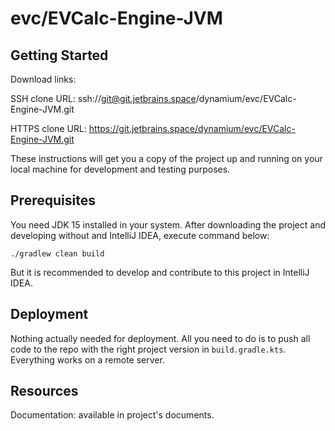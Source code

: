 # evc/EVCalc-Engine-JVM



## Getting Started

Download links:

SSH clone URL: ssh://git@git.jetbrains.space/dynamium/evc/EVCalc-Engine-JVM.git

HTTPS clone URL: https://git.jetbrains.space/dynamium/evc/EVCalc-Engine-JVM.git



These instructions will get you a copy of the project up and running on your local machine for development and testing purposes.

## Prerequisites

You need JDK 15 installed in your system.
After downloading the project and developing without and IntelliJ IDEA, execute command below:

```
./gradlew clean build
```

But it is recommended to develop and contribute to this project in IntelliJ IDEA.

## Deployment

Nothing actually needed for deployment.
All you need to do is to push all code to the repo with the right project version in `build.gradle.kts`.
Everything works on a remote server.

## Resources

Documentation: available in project's documents.